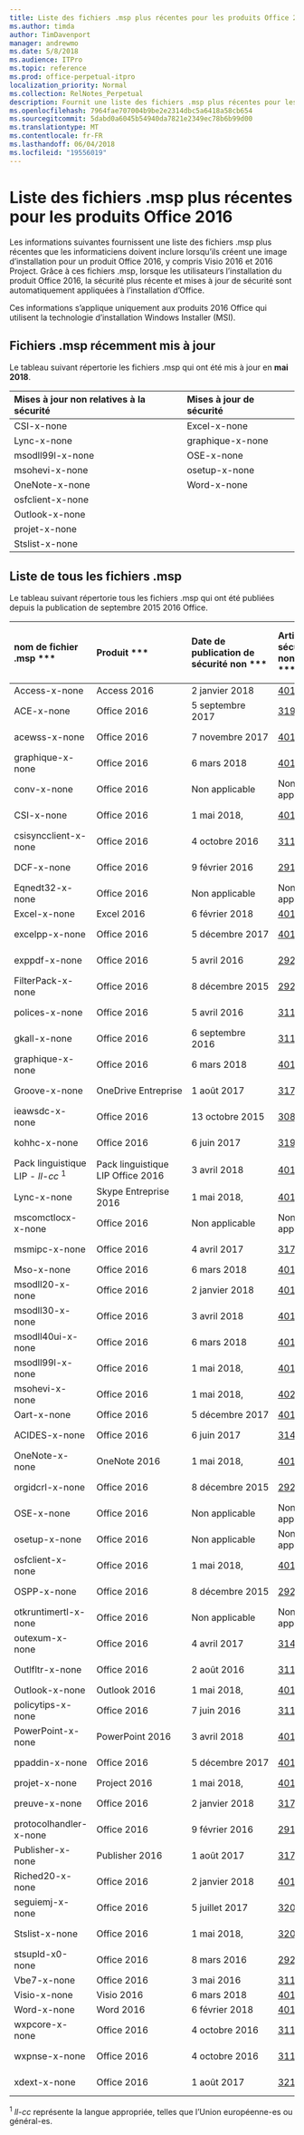 ```yaml
---
title: Liste des fichiers .msp plus récentes pour les produits Office 2016
ms.author: timda
author: TimDavenport
manager: andrewmo
ms.date: 5/8/2018
ms.audience: ITPro
ms.topic: reference
ms.prod: office-perpetual-itpro
localization_priority: Normal
ms.collection: RelNotes_Perpetual
description: Fournit une liste des fichiers .msp plus récentes pour les versions définitive de 2016 Office qui utilisent Windows Installer (MSI) professionnels de l’informatique
ms.openlocfilehash: 7964fae707004b9be2e2314dbc5a6418a58cb654
ms.sourcegitcommit: 5dabd0a6045b54940da7821e2349ec78b6b99d00
ms.translationtype: MT
ms.contentlocale: fr-FR
ms.lasthandoff: 06/04/2018
ms.locfileid: "19556019"
---
```

# <a name="list-of-the-most-current-msp-files-for-office-2016-products"></a>Liste des fichiers .msp plus récentes pour les produits Office 2016

Les informations suivantes fournissent une liste des fichiers .msp plus récentes que les informaticiens doivent inclure lorsqu’ils créent une image d’installation pour un produit Office 2016, y compris Visio 2016 et 2016 Project. Grâce à ces fichiers .msp, lorsque les utilisateurs l’installation du produit Office 2016, la sécurité plus récente et mises à jour de sécurité sont automatiquement appliquées à l’installation d’Office.
  
Ces informations s’applique uniquement aux produits 2016 Office qui utilisent la technologie d’installation Windows Installer (MSI).
  
## <a name="most-recently-updated-msp-files"></a>Fichiers .msp récemment mis à jour

Le tableau suivant répertorie les fichiers .msp qui ont été mis à jour en **mai 2018**. 
  
|**Mises à jour non relatives à la sécurité**|**Mises à jour de sécurité**|
|:-----|:-----|
|CSI-x-none  <br/> |Excel-x-none  <br/> |
|Lync-x-none  <br/> |graphique-x-none  <br/> |
|msodll99l-x-none  <br/> |OSE-x-none  <br/> |
|msohevi-x-none  <br/> |osetup-x-none  <br/> |
|OneNote-x-none  <br/> |Word-x-none  <br/> |
|osfclient-x-none  <br/> ||
|Outlook-x-none  <br/> |
|projet-x-none  <br/> |
|Stslist-x-none  <br/> |
  
## <a name="list-of-all-msp-files"></a>Liste de tous les fichiers .msp

Le tableau suivant répertorie tous les fichiers .msp qui ont été publiées depuis la publication de septembre 2015 2016 Office.
  
|nom de fichier .msp ***|Produit ***|Date de publication de sécurité non ***|Article de sécurité non KB ***|Date de publication de sécurité ***|Article KB sécurité version ***|Sécurité KB remplacé ***|
|:-----|:-----|:-----|:-----|:-----|:-----|:-----|
|Access-x-none  <br/> |Access 2016  <br/> |2 janvier 2018  <br/> |[4011221](https://support.microsoft.com/help/4011221) <br/> |13 mars 2018  <br/> |[4011665](https://support.microsoft.com/en-us/help/4011665) <br/> |[2910978](https://support.microsoft.com/en-us/help/2910978) <br/> |
|ACE-x-none  <br/> |Office 2016  <br/> |5 septembre 2017  <br/> |[3191924](https://support.microsoft.com/help/3191924) <br/> |13 février 2018  <br/> |[4011143](https://support.microsoft.com/help/4011143) <br/> |Non applicable  <br/> |
|acewss-x-none  <br/> |Office 2016  <br/> |7 novembre 2017  <br/> |[4011259](https://support.microsoft.com/help/4011259) <br/> |Non applicable  <br/> |Non applicable  <br/> |Non applicable  <br/> |
|graphique-x-none  <br/> |Office 2016  <br/> |6 mars 2018  <br/> |[4011732](https://support.microsoft.com/en-us/help/4011732) <br/> |10 avril 2018  <br/> |[4018319](https://support.microsoft.com/en-us/help/4018319) <br/> |[4011095](https://support.microsoft.com/en-us/help/4011095) <br/> |
|conv-x-none  <br/> |Office 2016  <br/> |Non applicable  <br/> |Non applicable  <br/> |12 septembre 2017  <br/> |[3213551](https://support.microsoft.com/help/3213551) <br/> |3203383  <br/> |
|CSI-x-none  <br/> |Office 2016  <br/> |1 mai 2018,  <br/> |[4011634](https://support.microsoft.com/en-us/help/4011634) <br/> |Non applicable  <br/> |Non applicable  <br/> |Non applicable  <br/> |
|csisyncclient-x-none  <br/> |Office 2016  <br/> |4 octobre 2016  <br/> |[3118264](https://support.microsoft.com/help/3118264) <br/> |Non applicable  <br/> |Non applicable  <br/> |Non applicable  <br/> |
|DCF-x-none  <br/> |Office 2016  <br/> |9 février 2016  <br/> |[2910990](https://support.microsoft.com/help/2910990) <br/> |Non applicable  <br/> |Non applicable  <br/> |Non applicable  <br/> |
|Eqnedt32-x-none  <br/> |Office 2016  <br/> |Non applicable  <br/> |Non applicable  <br/> |9 janvier 2018  <br/> |[4011574](https://support.microsoft.com/help/4011574) <br/> |4011262  <br/> |
|Excel-x-none  <br/> |Excel 2016  <br/> |6 février 2018  <br/> |[4011684](https://support.microsoft.com/help/4011684) <br/> |8 mai 2018  <br/> |[4018382](https://support.microsoft.com/en-us/help/4018382) <br/> |[4018337](https://support.microsoft.com/en-us/help/4018337) <br/> |
|excelpp-x-none  <br/> |Office 2016  <br/> |5 décembre 2017  <br/> |[4011218](https://support.microsoft.com/help/4011218) <br/> |Non applicable  <br/> |Non applicable  <br/> |Non applicable  <br/> |
|exppdf-x-none  <br/> |Office 2016  <br/> |5 avril 2016  <br/> |[2920720](https://support.microsoft.com/help/2920720) <br/> |Non applicable  <br/> |Non applicable  <br/> |Non applicable  <br/> |
|FilterPack-x-none  <br/> |Office 2016  <br/> |8 décembre 2015  <br/> |[2920684](https://support.microsoft.com/help/2920684) <br/> |Non applicable  <br/> |Non applicable  <br/> |Non applicable  <br/> |
|polices-x-none  <br/> |Office 2016  <br/> |5 avril 2016  <br/> |[3114903](https://support.microsoft.com/help/3114903) <br/> |Non applicable  <br/> |Non applicable  <br/> |Non applicable  <br/> |
|gkall-x-none  <br/> |Office 2016  <br/> |6 septembre 2016  <br/> |[3115276](https://support.microsoft.com/help/3115276) <br/> |Non applicable  <br/> |Non applicable  <br/> |Non applicable  <br/> |
|graphique-x-none  <br/> |Office 2016  <br/> |6 mars 2018  <br/> |[4011624](https://support.microsoft.com/en-us/help/4011624) <br/> |8 mai 2018  <br/> |[4018327](https://support.microsoft.com/en-us/help/4018327) <br/> |Non applicable  <br/> |
|Groove-x-none  <br/> |OneDrive Entreprise  <br/> |1 août 2017  <br/> |[3178707](https://support.microsoft.com/help/3178707) <br/> |Non applicable  <br/> |Non applicable  <br/> |Non applicable  <br/> |
|ieawsdc-x-none  <br/> |Office 2016  <br/> |13 octobre 2015  <br/> |[3085538](https://support.microsoft.com/help/3085538) <br/> |Non applicable  <br/> |Non applicable  <br/> |Non applicable  <br/> |
|kohhc-x-none  <br/> |Office 2016  <br/> |6 juin 2017  <br/> |[3191929](https://support.microsoft.com/help/3191929) <br/> |Non applicable  <br/> |Non applicable  <br/> |Non applicable  <br/> |
|Pack linguistique LIP - *ll-cc* <sup>1</sup> <br/> |Pack linguistique LIP Office 2016  <br/> |3 avril 2018  <br/> |[4018329](https://support.microsoft.com/en-us/help/4018329) <br/> |Non applicable  <br/> |Non applicable  <br/> |Non applicable  <br/> |
|Lync-x-none  <br/> |Skype Entreprise 2016  <br/> |1 mai 2018,  <br/> |[4018367](https://support.microsoft.com/en-us/help/4018367) <br/> |10 octobre 2017  <br/> |[4011159](https://support.microsoft.com/help/4011159) <br/> |4011040  <br/> |
|mscomctlocx-x-none  <br/> |Office 2016  <br/> |Non applicable  <br/> |Non applicable  <br/> |12 janvier 2016  <br/> |[2920727](https://support.microsoft.com/help/2920727) <br/> |Aucune  <br/> |
|msmipc-x-none  <br/> |Office 2016  <br/> |4 avril 2017  <br/> |[3178666](https://support.microsoft.com/help/3178666) <br/> |Non applicable  <br/> |Non applicable  <br/> |Non applicable  <br/> |
|Mso-x-none  <br/> |Office 2016  <br/> |6 mars 2018  <br/> |[4018295](https://support.microsoft.com/en-us/help/4018295) <br/> |10 avril 2018  <br/> |[4018328](https://support.microsoft.com/en-us/help/4018328) <br/> |[4011686](https://support.microsoft.com/en-us/help/4011686) <br/> |
|msodll20-x-none  <br/> |Office 2016  <br/> |2 janvier 2018  <br/> |[4011630](https://support.microsoft.com/help/4011630) <br/> |13 juin 2017  <br/> |[3178667](https://support.microsoft.com/help/3178667) <br/> |Aucune  <br/> |
|msodll30-x-none  <br/> |Office 2016  <br/> |3 avril 2018  <br/> |[4011667](https://support.microsoft.com/en-us/help/4011667) <br/> |12 septembre 2017  <br/> |[4011126](https://support.microsoft.com/help/4011126) <br/> |3213545  <br/> |
|msodll40ui-x-none  <br/> |Office 2016  <br/> |6 mars 2018  <br/> |[4011671](https://support.microsoft.com/en-us/help/4011671) <br/> |10 mai 2016  <br/> |[3115103](https://support.microsoft.com/help/3115103) <br/> |Aucune  <br/> |
|msodll99l-x-none  <br/> |Office 2016  <br/> |1 mai 2018,  <br/> |[4018318](https://support.microsoft.com/en-us/help/4018318) <br/> |9 janvier 2018  <br/> |[4011622](https://support.microsoft.com/help/4011622) <br/> |4011038  <br/> |
|msohevi-x-none  <br/> |Office 2016  <br/> |1 mai 2018,  <br/> |[4022133](https://support.microsoft.com/en-us/help/4022133) <br/> |Non applicable  <br/> |Non applicable  <br/> |Non applicable  <br/> |
|Oart-x-none  <br/> |Office 2016  <br/> |5 décembre 2017  <br/> |[4011562](https://support.microsoft.com/help/4011562) <br/> |10 avril 2018  <br/> |[4011628](https://support.microsoft.com/en-us/help/4011628) <br/> |[3203474](https://support.microsoft.com/en-us/help/3203474) <br/> |
|ACIDES-x-none  <br/> |Office 2016  <br/> |6 juin 2017  <br/> |[3141457](https://support.microsoft.com/help/3141457) <br/> |Non applicable  <br/> |Non applicable  <br/> |Non applicable  <br/> |
|OneNote-x-none  <br/> |OneNote 2016  <br/> |1 mai 2018,  <br/> |[4018321](https://support.microsoft.com/en-us/help/4018321) <br/> |9 août 2016  <br/> |[3115419](https://support.microsoft.com/help/3115419) <br/> |3114862  <br/> |
|orgidcrl-x-none  <br/> |Office 2016  <br/> |8 décembre 2015  <br/> |[2920712](https://support.microsoft.com/help/2920712) <br/> |Non applicable  <br/> |Non applicable  <br/> |Non applicable  <br/> |
|OSE-x-none  <br/> |Office 2016  <br/> |Non applicable  <br/> |Non applicable  <br/> |8 mai 2018  <br/> |[4011237](https://support.microsoft.com/en-us/help/4011237) <br/> |[4011185](https://support.microsoft.com/en-us/help/4011185) <br/> |
|osetup-x-none  <br/> |Office 2016  <br/> |Non applicable  <br/> |Non applicable  <br/> |8 mai 2018  <br/> |[4011239](https://support.microsoft.com/en-us/help/4011239) <br/> |[2920723](https://support.microsoft.com/en-us/help/2920723) <br/> |
|osfclient-x-none  <br/> |Office 2016  <br/> |1 mai 2018,  <br/> |[4018369](https://support.microsoft.com/en-us/help/4018369) <br/> |Non applicable  <br/> |Non applicable  <br/> |Non applicable  <br/> |
|OSPP-x-none  <br/> |Office 2016  <br/> |8 décembre 2015  <br/> |[2920724](https://support.microsoft.com/help/2920724) <br/> |Non applicable  <br/> |Non applicable  <br/> |Non applicable  <br/> |
|otkruntimertl-x-none  <br/> |Office 2016  <br/> |Non applicable  <br/> |Non applicable  <br/> |8 mars 2016  <br/> |[3114690](https://support.microsoft.com/help/3114690) <br/> |Aucune  <br/> |
|outexum-x-none  <br/> |Office 2016  <br/> |4 avril 2017  <br/> |[3141506](https://support.microsoft.com/help/3141506) <br/> |Non applicable  <br/> |Non applicable  <br/> |Non applicable  <br/> |
|Outlfltr-x-none  <br/> |Office 2016  <br/> |2 août 2016  <br/> |[3115407](https://support.microsoft.com/help/3115407) <br/> |Non applicable  <br/> |Non applicable  <br/> |Non applicable  <br/> |
|Outlook-x-none  <br/> |Outlook 2016  <br/> |1 mai 2018,  <br/> |[4018372](https://support.microsoft.com/en-us/help/4018372) <br/> |13 février 2018  <br/> |[4011682](https://support.microsoft.com/help/4011682) <br/> |[4011626](https://support.microsoft.com/help/4011626) <br/> |
|policytips-x-none  <br/> |Office 2016  <br/> |7 juin 2016  <br/> |[3115081](https://support.microsoft.com/help/3115081) <br/> |Non applicable  <br/> |Non applicable  <br/> |Non applicable  <br/> |
|PowerPoint-x-none  <br/> |PowerPoint 2016  <br/> |3 avril 2018  <br/> |[4011726](https://support.microsoft.com/en-us/help/4011726) <br/> |12 septembre 2017  <br/> |[4011041](https://support.microsoft.com/help/4011041) <br/> |3114518  <br/> |
|ppaddin-x-none  <br/> |Office 2016  <br/> |5 décembre 2017  <br/> |[4011225](https://support.microsoft.com/help/4011225) <br/> |Non applicable  <br/> |Non applicable  <br/> |Non applicable  <br/> |
|projet-x-none  <br/> |Project 2016  <br/> |1 mai 2018,  <br/> |[4018373](https://support.microsoft.com/en-us/help/4018373) <br/> |10 novembre 2015  <br/> |[2920698](https://support.microsoft.com/help/2920698) <br/> |Aucune  <br/> |
|preuve-x-none  <br/> |Office 2016  <br/> |2 janvier 2018  <br/> |[3178662](https://support.microsoft.com/help/3178662) <br/> |Non applicable  <br/> |Non applicable  <br/> |Non applicable  <br/> |
|protocolhandler-x-none  <br/> |Office 2016  <br/> |9 février 2016  <br/> |[2910954](https://support.microsoft.com/help/2910954) <br/> |Non applicable  <br/> |Non applicable  <br/> |Non applicable  <br/> |
|Publisher-x-none  <br/> |Publisher 2016  <br/> |1 août 2017  <br/> |[3178696](https://support.microsoft.com/help/3178696) <br/> |10 novembre 2015  <br/> |[2920680](https://support.microsoft.com/help/2920680) <br/> |Aucune  <br/> |
|Riched20-x-none  <br/> |Office 2016  <br/> |2 janvier 2018  <br/> |[4011569](https://support.microsoft.com/help/4011569) <br/> |Non applicable  <br/> |Non applicable  <br/> |Non applicable  <br/> |
|seguiemj-x-none  <br/> |Office 2016  <br/> |5 juillet 2017  <br/> |[3203471](https://support.microsoft.com/help/3203471) <br/> |Non applicable  <br/> |Non applicable  <br/> |Non applicable  <br/> |
|Stslist-x-none  <br/> |Office 2016  <br/> |1 mai 2018,  <br/> |[3203479](https://support.microsoft.com/en-us/help/3203479) <br/> |Non applicable  <br/> |Non applicable  <br/> |Non applicable  <br/> |
|stsupld-x0-none  <br/> |Office 2016  <br/> |8 mars 2016  <br/> |[2920678](https://support.microsoft.com/help/2920678) <br/> |Non applicable  <br/> |Non applicable  <br/> |Non applicable  <br/> |
|Vbe7-x-none  <br/> |Office 2016  <br/> |3 mai 2016  <br/> |[3114369](https://support.microsoft.com/help/3114369) <br/> |8 novembre 2016  <br/> |[3115135](https://support.microsoft.com/help/3115135) <br/> |Aucune  <br/> |
|Visio-x-none  <br/> |Visio 2016  <br/> |6 mars 2018  <br/> |[4011661](https://support.microsoft.com/en-us/help/4011661) <br/> |14 juin 2016  <br/> |[3115041](https://support.microsoft.com/help/3115041) <br/> |3114511  <br/> |
|Word-x-none  <br/> |Word 2016  <br/> |6 février 2018  <br/> |[4011681](https://support.microsoft.com/help/4011681) <br/> |8 mai 2018  <br/> |[4018383](https://support.microsoft.com/en-us/help/4018383) <br/> |[4018339](https://support.microsoft.com/en-us/help/4018339) <br/> |
|wxpcore-x-none  <br/> |Office 2016  <br/> |4 octobre 2016  <br/> |[3118263](https://support.microsoft.com/help/3118263) <br/> |Non applicable  <br/> |Non applicable  <br/> |Non applicable  <br/> |
|wxpnse-x-none  <br/> |Office 2016  <br/> |4 octobre 2016  <br/> |[3118262](https://support.microsoft.com/help/3118262) <br/> |Non applicable  <br/> |Non applicable  <br/> |Non applicable  <br/> |
|xdext-x-none  <br/> |Office 2016  <br/> |1 août 2017  <br/> |[3213650](https://support.microsoft.com/help/3213650) <br/> |Non applicable  <br/> |Non applicable  <br/> |Non applicable  <br/> |
   
<sup>1</sup> *ll-cc* représente la langue appropriée, telles que l’Union européenne-es ou général-es. 
  
